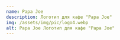 ```yaml
---
name: Papa Joe
description: Логотип для кафе "Papa Joe"
img: /assets/img/pic/logo4.webp
alt: Papa Joe Логотип для кафе "Papa Joe"
---
```

